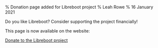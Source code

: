 % Donation page added for Libreboot project
% Leah Rowe
% 16 January 2021

Do you like Libreboot? Consider supporting the project financially!

This page is now available on the website:

[Donate to the Libreboot project](../donate.md)
